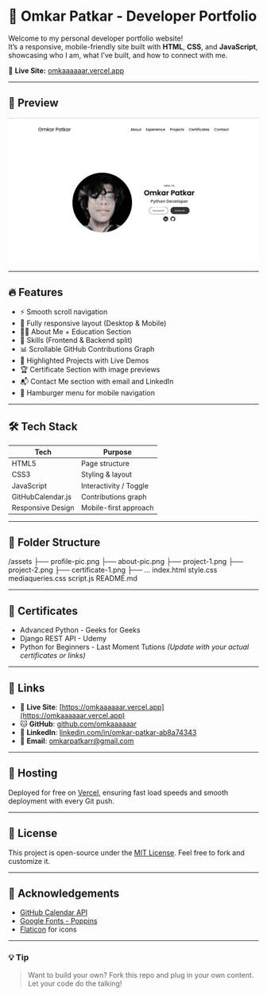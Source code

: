 # 💼 Omkar Patkar - Developer Portfolio

Welcome to my personal developer portfolio website!  
It’s a responsive, mobile-friendly site built with **HTML**, **CSS**, and **JavaScript**, showcasing who I am, what I’ve built, and how to connect with me.

🔗 **Live Site:** [omkaaaaaar.vercel.app](https://omkaaaaaar.vercel.app)

-----

## 📸 Preview

![Portfolio Screenshot](./assets/Portfolio.png) <!-- replace with an actual screenshot if available -->

-----

## 🔥 Features

- ⚡ Smooth scroll navigation
- 📱 Fully responsive layout (Desktop & Mobile)
- 👨‍💻 About Me + Education Section
- 🧠 Skills (Frontend & Backend split)
- 📊 Scrollable GitHub Contributions Graph
- 💼 Highlighted Projects with Live Demos
- 🏆 Certificate Section with image previews
- 📬 Contact Me section with email and LinkedIn
- 🍔 Hamburger menu for mobile navigation

-----

## 🛠 Tech Stack

| Tech       | Purpose                |
|------------|------------------------|
| HTML5      | Page structure         |
| CSS3       | Styling & layout       |
| JavaScript | Interactivity / Toggle |
| GitHubCalendar.js | Contributions graph |
| Responsive Design | Mobile-first approach |

-----

## 📂 Folder Structure
/assets
├── profile-pic.png
├── about-pic.png
├── project-1.png
├── project-2.png
├── certificate-1.png
├── ...
index.html
style.css
mediaqueries.css
script.js
README.md

-----

## 📜 Certificates

- Advanced Python - Geeks for Geeks 
- Django REST API - Udemy
- Python for Beginners - Last Moment Tutions
*(Update with your actual certificates or links)*

-----

## 🔗 Links

- 🔗 **Live Site**: [https://omkaaaaaar.vercel.app](https://omkaaaaaar.vercel.app)
- 🐱 **GitHub**: [github.com/omkaaaaaar](https://github.com/omkaaaaaar)
- 💼 **LinkedIn**: [linkedin.com/in/omkar-patkar-ab8a74343](https://www.linkedin.com/in/omkar-patkar-ab8a74343)
- 📧 **Email**: [omkarpatkarr@gmail.com](mailto:omkarpatkarr@gmail.com)

-----

## 🚀 Hosting

Deployed for free on [Vercel](https://vercel.com/), ensuring fast load speeds and smooth deployment with every Git push.

-----

## 📄 License

This project is open-source under the [MIT License](https://choosealicense.com/licenses/mit/). Feel free to fork and customize it.

-----

## 🙏 Acknowledgements

- [GitHub Calendar API](https://github.com/IonicaBizau/github-calendar)
- [Google Fonts - Poppins](https://fonts.google.com/specimen/Poppins)
- [Flaticon](https://www.flaticon.com/) for icons

-----

### 💡 Tip

> Want to build your own? Fork this repo and plug in your own content. Let your code do the talking!

